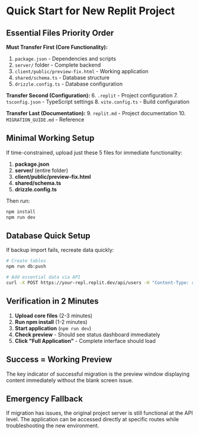 # Quick Start for New Replit Project

## Essential Files Priority Order

**Must Transfer First (Core Functionality):**
1. `package.json` - Dependencies and scripts
2. `server/` folder - Complete backend
3. `client/public/preview-fix.html` - Working application
4. `shared/schema.ts` - Database structure
5. `drizzle.config.ts` - Database configuration

**Transfer Second (Configuration):**
6. `.replit` - Project configuration
7. `tsconfig.json` - TypeScript settings
8. `vite.config.ts` - Build configuration

**Transfer Last (Documentation):**
9. `replit.md` - Project documentation
10. `MIGRATION_GUIDE.md` - Reference

## Minimal Working Setup

If time-constrained, upload just these 5 files for immediate functionality:

1. **package.json**
2. **server/** (entire folder)
3. **client/public/preview-fix.html**
4. **shared/schema.ts**
5. **drizzle.config.ts**

Then run:
```bash
npm install
npm run dev
```

## Database Quick Setup

If backup import fails, recreate data quickly:

```bash
# Create tables
npm run db:push

# Add essential data via API
curl -X POST https://your-repl.replit.dev/api/users -H "Content-Type: application/json" -d '{"name":"Keenan Curran","username":"keenan"}'
```

## Verification in 2 Minutes

1. **Upload core files** (2-3 minutes)
2. **Run npm install** (1-2 minutes)
3. **Start application** (`npm run dev`)
4. **Check preview** - Should see status dashboard immediately
5. **Click "Full Application"** - Complete interface should load

## Success = Working Preview

The key indicator of successful migration is the preview window displaying content immediately without the blank screen issue.

## Emergency Fallback

If migration has issues, the original project server is still functional at the API level. The application can be accessed directly at specific routes while troubleshooting the new environment.